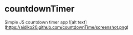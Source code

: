 # countdownTimer
Simple JS countdown timer app
![alt text]
(https://aidiko20.github.com/countdownTime/screenshot.png)
